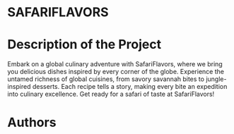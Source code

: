 # SAFARIFLAVORS


# Description of the Project
Embark on a global culinary adventure with SafariFlavors, where we bring you delicious dishes inspired by every corner of the globe. Experience the untamed richness of global cuisines, from savory savannah bites to jungle-inspired desserts. Each recipe tells a story, making every bite an expedition into culinary excellence. Get ready for a safari of taste at SafariFlavors!

# Authors 
